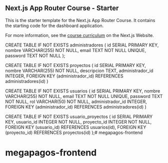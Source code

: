 ## Next.js App Router Course - Starter

This is the starter template for the Next.js App Router Course. It contains the starting code for the dashboard application.

For more information, see the [course curriculum](https://nextjs.org/learn) on the Next.js Website.

CREATE TABLE IF NOT EXISTS administradores (
      id SERIAL PRIMARY KEY,
      nombre VARCHAR(255) NOT NULL,
      email TEXT NOT NULL UNIQUE,
      password TEXT NOT NULL
    );

CREATE TABLE IF NOT EXISTS proyectos (
      id SERIAL PRIMARY KEY,
      nombre VARCHAR(255) NOT NULL,
      descripcion TEXT,
      administrador_id INTEGER,
      FOREIGN KEY (administrador_id) REFERENCES administradores(id)
    )

CREATE TABLE IF NOT EXISTS usuarios (
      id SERIAL PRIMARY KEY,
      nombre VARCHAR(255) NOT NULL,
      email TEXT NOT NULL UNIQUE,
      password TEXT NOT NULL,
      rol VARCHAR(50) NOT NULL,
      administrador_id INTEGER,
      FOREIGN KEY (administrador_id) REFERENCES administradores(id)
    )


CREATE TABLE IF NOT EXISTS usuario_proyectos (
    id SERIAL PRIMARY KEY,
    usuario_id INTEGER NOT NULL,
    proyecto_id INTEGER NOT NULL,
    FOREIGN KEY (usuario_id) REFERENCES usuarios(id),
    FOREIGN KEY (proyecto_id) REFERENCES proyectos(id)
    );# megapagos-frontend
# megapagos-frontend
